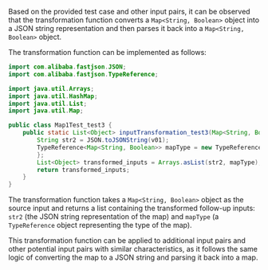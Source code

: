 Based on the provided test case and other input pairs, it can be observed that the transformation function converts a `Map<String, Boolean>` object into a JSON string representation and then parses it back into a `Map<String, Boolean>` object.

The transformation function can be implemented as follows:

```java
import com.alibaba.fastjson.JSON;
import com.alibaba.fastjson.TypeReference;

import java.util.Arrays;
import java.util.HashMap;
import java.util.List;
import java.util.Map;

public class Map1Test_test3 {
    public static List<Object> inputTransformation_test3(Map<String, Boolean> v01) {
        String str2 = JSON.toJSONString(v01);
        TypeReference<Map<String, Boolean>> mapType = new TypeReference<Map<String, Boolean>>() {
        };
        List<Object> transformed_inputs = Arrays.asList(str2, mapType);
        return transformed_inputs;
    }
}
```

The transformation function takes a `Map<String, Boolean>` object as the source input and returns a list containing the transformed follow-up inputs: `str2` (the JSON string representation of the map) and `mapType` (a `TypeReference` object representing the type of the map).

This transformation function can be applied to additional input pairs and other potential input pairs with similar characteristics, as it follows the same logic of converting the map to a JSON string and parsing it back into a map.